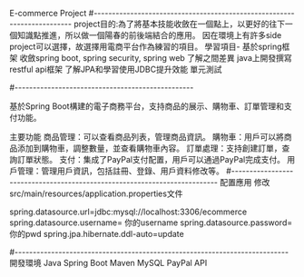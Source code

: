 
E-commerce Project
#------------------------------------------------------------------------
project目的:為了將基本技能收斂在一個點上，以更好的往下一個知識點推進，所以做一個陽春的前後端結合的應用。
因在環境上有許多side project可以選擇，故選擇用電商平台作為練習的項目。
學習項目- 
基於spring框架 收斂spring boot, spring security, spring web 了解之間差異 
java上開發撰寫restful api框架
了解JPA和學習使用JDBC提升效能
單元測試

#-------------------------------------------------

基於Spring Boot構建的電子商務平台，支持商品的展示、購物車、訂單管理和支付功能。

主要功能
  商品管理：可以查看商品列表，管理商品資訊。
  購物車：用戶可以將商品添加到購物車，調整數量，並查看購物車內容。
  訂單處理：支持創建訂單，查詢訂單狀態。
  支付：集成了PayPal支付配置，用戶可以通過PayPal完成支付。
  用戶管理：管理用戶資訊，包括註冊、登錄、用戶資料修改等。
#--------------------------------------------------------------------------
配置應用
修改src/main/resources/application.properties文件

spring.datasource.url=jdbc:mysql://localhost:3306/ecommerce
spring.datasource.username= 你的username
spring.datasource.password= 你的pwd
spring.jpa.hibernate.ddl-auto=update

#---------------------------------------------------------------------------
開發環境
Java
Spring Boot
Maven
MySQL
PayPal API

